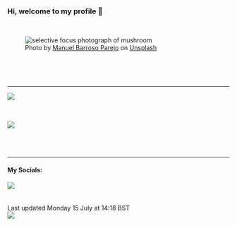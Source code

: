 <h3>Hi, welcome to my profile 👋</h3>

<br />
<figure>
  <img
    src="https://images.unsplash.com/photo-1430933964450-0aefb85717c8?crop=entropy&cs=tinysrgb&fit=max&fm=jpg&ixid=M3wyNzQ3MDB8MHwxfHJhbmRvbXx8fHx8fHx8fDE3MjEwNDY0NTh8&ixlib=rb-4.0.3&q=80&w=1080&auto=format"
    alt="selective focus photograph of mushroom" 
  />
  <figcaption>Photo by <a
    href="https://unsplash.com/@lute3d?utm_source=Profile%20readme&utm_medium=referral">Manuel Barroso Parejo</a> on <a
    href="https://unsplash.com/?utm_source=Profile%20readme&utm_medium=referral">Unsplash</a></figcaption>
</figure>




  <br /><br /><br />

<hr />
<img
  src="https://github-readme-stats.vercel.app/api?username=shanelucy&show_icons=true&theme=calm"
/>
<br /><br /><br />

<img 
  src="https://github-readme-stats.vercel.app/api/top-langs/?username=shanelucy&theme=calm"
/>
<br /><br /><br /><br />
<hr />
<h4>My Socials:</h4>
<a href="https://uk.linkedin.com/in/shane-lucy-4735b616a">
  <img
    src="https://img.shields.io/badge/linkedin%20-%230077B5.svg?&style=for-the-badge&logo=linkedin&logoColor=white"
  />
</a>
<br /><br /><br />
Last updated Monday 15 July at 14:18 BST
<br />
<img
  src="https://github.com/ShaneLucy/ShaneLucy/workflows/README%20build/badge.svg"
/>
